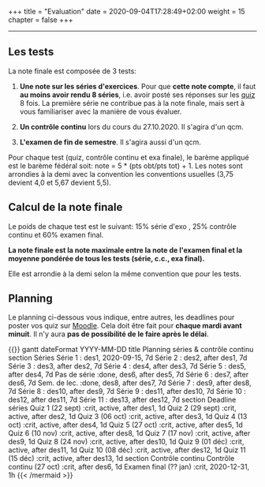 +++
title = "Evaluation"
date = 2020-09-04T17:28:49+02:00
weight = 15 
chapter = false
+++

-------

## Les tests

La note finale est composée de 3 tests:

1) **Une note sur les séries d'exercices**. Pour que **cette note compte**, il faut **au moins avoir rendu 8 séries**, i.e. avoir posté ses réponses sur les [quiz](https://moodle.unige.ch/course/view.php?id=8193) 8 fois.  La première série ne contribue pas à la note finale, mais sert à vous familiariser avec la manière de vous évaluer. 

2) **Un contrôle continu** lors du cours du 27.10.2020. Il s'agira d'un qcm. 


3) **L'examen de fin de semestre**. Il s'agira aussi d'un qcm.

Pour chaque test (quiz, contrôle continu et exa finale), le barème appliqué est le barème fédéral soit: note = 5 * (pts obt/pts tot) + 1. Les notes sont arrondies à la demi avec la convention les conventions usuelles (3,75 devient 4,0 et 5,67 devient 5,5).


## Calcul de la note finale

Le poids de chaque test  est le suivant: 15% série d'exo , 25% contrôle continu et 60% examen final.

**La note finale est la note maximale entre la note de l'examen final et la moyenne pondérée de tous les tests (série, c.c., exa final).** 

Elle est arrondie à la demi selon la même convention que pour les tests.

## Planning 

Le planning ci-dessous vous indique, entre autres, les deadlines pour poster vos quiz sur [Moodle](https://moodle.unige.ch/course/view.php?id=8193). Cela doit être fait pour **chaque mardi avant minuit**. Il n'y aura **pas de possibilité de le faire après le délai**.

{{<mermaid>}}
gantt
        dateFormat  YYYY-MM-DD
        title Planning séries & contrôle continu
        section Séries 
        Série 1            :    des1, 2020-09-15, 7d
        Série 2            :    des2, after des1, 7d
        Série 3            :    des3, after des2, 7d
        Série 4            :    des4, after des3, 7d
        Série 5            :    des5, after des4, 7d
        Pas de série       :done,    des6, after des5, 7d
        Série 6            :    des7, after des6, 7d
        Sem. de lec. :done,  des8, after des7, 7d
        Série 7            :    des9, after des8, 7d
        Série 8            :    des10, after des9, 7d
        Série 9            :    des11, after des10, 7d
        Série 10           :    des12, after des11, 7d
        Série 11           :    des13, after des12, 7d
        section Deadline séries
        Quiz 1 (22 sept)            :crit, active, after des1, 1d
        Quiz 2 (29 sept)            :crit, active, after des2, 1d
        Quiz 3 (06 oct)             :crit, active, after des3, 1d
        Quiz 4 (13 oct)             :crit, active, after des4, 1d
        Quiz 5 (27 oct)             :crit, active, after des5, 1d
        Quiz 6 (10 nov)             :crit, active, after des8, 1d
        Quiz 7 (17 nov)             :crit, active, after des9, 1d
        Quiz 8 (24 nov)             :crit, active, after des10, 1d
        Quiz 9 (01 déc)             :crit, active, after des11, 1d
        Quiz 10 (08 déc)             :crit, active, after des12, 1d
        Quiz 11 (15 déc)             :crit, active, after des13, 1d
        section Contrôle continu 
        Contrôle continu (27 oct)          :crit, after des6, 1d
        Examen final (?? jan)               :crit, 2020-12-31, 1h
{{< /mermaid >}}


<!--
to insert a gif, must save the gif into a folder in which the gif will appear.

![Dance](/Syllabus/dance.gif?classes=shadow)

![Minion](https://octodex.github.com/images/minion.png)

![Alt Text](https://media.giphy.com/media/vFKqnCdLPNOKc/giphy.gif?width=500px)
-->

